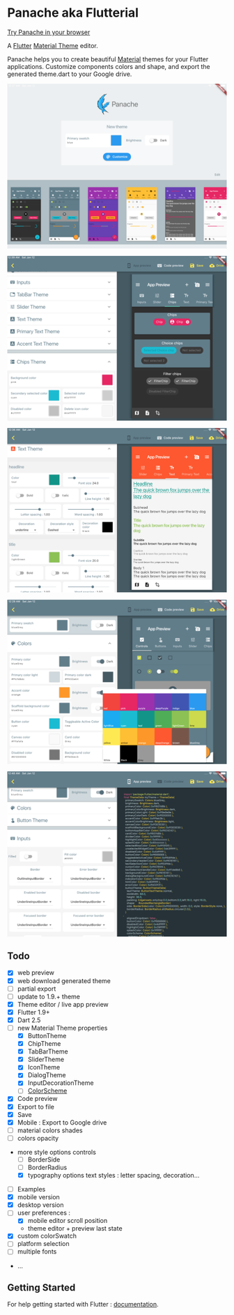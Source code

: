 # Panache aka Flutterial 

[Try Panache in your browser]()

A [Flutter](https://flutter.io) [Material Theme](https://docs.flutter.io/flutter/material/ThemeData-class.html) editor. 

Panache helps you to create beautiful [Material](http://material.io) themes for your Flutter applications.
Customize components colors and shape, and export the generated theme.dart to your Google drive.

![home](docs/home.png)

![screenshot](docs/screenshot.png)

![screenshot2](docs/screenshot2.png)

![screenshot3](docs/screenshot3.png)

![screenshot4](docs/screenshot4.png)

## Todo

- [x] web preview
- [x] web download generated theme
- [ ] partial export
- [ ] update to 1.9.+ theme
- [x] Theme editor / live app preview
- [x] Flutter 1.9+
- [x] Dart 2.5
- [ ] new Material Theme properties
  - [x] ButtonTheme
  - [x] ChipTheme
  - [x] TabBarTheme
  - [x] SliderTheme
  - [x] IconTheme
  - [x] DialogTheme
  - [x] InputDecorationTheme
  - [ ] [ColorScheme](https://github.com/rxlabz/color_scheme)
- [x] Code preview
- [x] Export to file
- [x] Save
- [x] Mobile : Export to Google drive
- [ ] material colors shades
- [ ] colors opacity
- more style options controls
  - [ ] BorderSide
  - [ ] BorderRadius
  - [x] typography options text styles : letter spacing, decoration...
- [ ] Examples
- [x] mobile version
- [x] desktop version
- [ ] user preferences :
  - [x] mobile editor scroll position
  - theme editor + preview last state
- [x] custom colorSwatch
- [ ] platform selection
- [ ] multiple fonts
- ...

## Getting Started

For help getting started with Flutter : [documentation](http://flutter.dev/).
